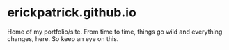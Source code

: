 erickpatrick.github.io
======================

Home of my portfolio/site. From time to time, things go wild and everything changes, here. So keep an eye on this.
